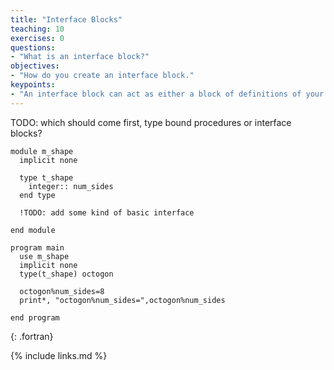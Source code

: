 ```yaml
---
title: "Interface Blocks"
teaching: 10
exercises: 0
questions:
- "What is an interface block?"
objectives:
- "How do you create an interface block."
keypoints:
- "An interface block can act as either a block of definitions of your procedures (explicit interface) or as a means of associating different procedures with one common name (generic interface)."
---
```


TODO: which should come first, type bound procedures or interface blocks?

~~~
module m_shape
  implicit none
  
  type t_shape
    integer:: num_sides
  end type
  
  !TODO: add some kind of basic interface
  
end module

program main
  use m_shape
  implicit none
  type(t_shape) octogon
  
  octogon%num_sides=8
  print*, "octogon%num_sides=",octogon%num_sides
  
end program
~~~
{: .fortran}

{% include links.md %}

